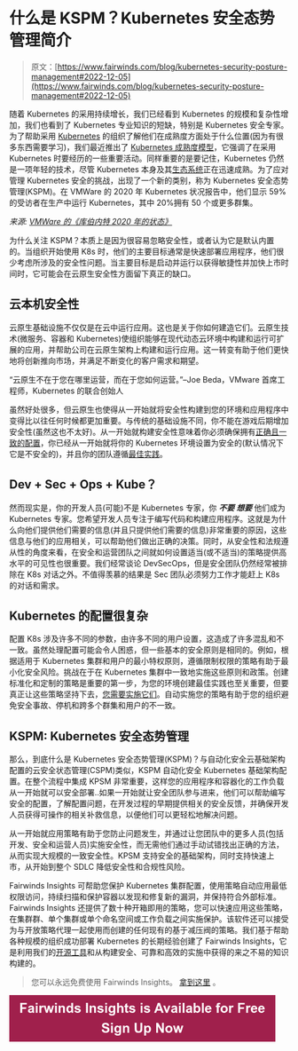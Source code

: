 # 什么是 KSPM？Kubernetes 安全态势管理简介

> 原文：[https://www.fairwinds.com/blog/kubernetes-security-posture-management#2022-12-05](https://www.fairwinds.com/blog/kubernetes-security-posture-management#2022-12-05)

 随着 Kubernetes 的采用持续增长，我们已经看到 Kubernetes 的规模和复杂性增加，我们也看到了 Kubernetes 专业知识的短缺，特别是 Kubernetes 安全专家。为了帮助采用 [Kubernetes](https://kubernetes.io/) 的组织了解他们在成熟度方面处于什么位置(因为有很多东西需要学习)，我们最近推出了 [Kubernetes 成熟度模型](/kubernetes-maturity-model)，它强调了在采用 Kubernetes 时要经历的一些重要活动。同样重要的是要记住，Kubernetes 仍然是一项年轻的技术，尽管 Kubernetes 本身及其[生态系统](https://www.cncf.io/)正在迅速成熟。为了应对管理 Kubernetes 安全的挑战，出现了一个新的类别，称为 Kubernetes 安全态势管理(KSPM)。在 VMWare 的 2020 年 Kubernetes 状况报告中，他们显示 59%的受访者在生产中运行 Kubernetes，其中 20%拥有 50 个或更多群集。

*来源:* [*VMWare 的《库伯内特 2020 年的状态》*](https://k8s.vmware.com/state-of-kubernetes-2020/)

为什么关注 KSPM？本质上是因为很容易忽略安全性，或者认为它是默认内置的。当组织开始使用 K8s 时，他们的主要目标通常是快速部署应用程序，他们很少考虑所涉及的安全性问题。当主要目标是启动并运行以获得敏捷性并加快上市时间时，它可能会在云原生安全性方面留下真正的缺口。

## 云本机安全性

云原生基础设施不仅仅是在云中运行应用。这也是关于你如何建造它们。云原生技术(微服务、容器和 Kubernetes)使组织能够在现代动态云环境中构建和运行可扩展的应用，并帮助公司在云原生架构上构建和运行应用。这一转变有助于他们更快地将创新推向市场，并满足不断变化的客户需求和期望。

“云原生不在于您在哪里运营，而在于您如何运营。”–Joe Beda，VMware 首席工程师，Kubernetes 的联合创始人

虽然好处很多，但云原生也使得从一开始就将安全性构建到您的环境和应用程序中变得比以往任何时候都更加重要。与传统的基础设施不同，你不能在游戏后期增加安全性(虽然这也不太好)。从一开始就构建安全性意味着你必须确保拥有[正确且一致的配置](/manage-kubernetes-configuration-security-efficiency-reliability)，你已经从一开始就将你的 Kubernetes 环境设置为安全的(默认情况下它是不安全的)，并且你的团队遵循[最佳实践](/blog/kubernetes-best-practices-for-security)。

## Dev + Sec + Ops + Kube？

然而现实是，你的开发人员(可能)不是 Kubernetes 专家，你 ***不要*** ***想要*** 他们成为 Kubernetes 专家。您希望开发人员专注于编写代码和构建应用程序。这就是为什么向他们提供他们需要的信息(并且只提供他们需要的信息)非常重要的原因，这些信息与他们的应用相关，可以帮助他们做出正确的决策。同时，从安全性和法规遵从性的角度来看，在安全和运营团队之间就如何设置适当(或不适当)的策略提供高水平的可见性也很重要。我们经常谈论 DevSecOps，但是安全团队仍然经常被排除在 K8s 对话之外。不值得羡慕的结果是 Sec 团队必须努力工作才能赶上 K8s 的对话和需求。

## Kubernetes 的配置很复杂

配置 K8s 涉及许多不同的参数，由许多不同的用户设置，这造成了许多混乱和不一致。虽然处理配置可能会令人困惑，但一些基本的安全原则是相同的。例如，根据适用于 Kubernetes 集群和用户的最小特权原则，遵循限制权限的策略有助于最小化安全风险。挑战在于在 Kubernetes 集群中一致地实施这些原则和政策。创建标准化和定制的策略是重要的第一步，为您的环境创建最佳实践也至关重要，但要真正让这些策略坚持下去，[您需要实施它们](/blog/make-your-kubernetes-policies-stick-use-an-effective-enforcement-plan)。自动实施您的策略有助于您的组织避免安全事故、停机和跨多个群集和用户的不一致。

## KSPM: Kubernetes 安全态势管理

那么，到底什么是 Kubernetes 安全态势管理(KSPM)？与自动化安全云基础架构配置的云安全状态管理(CSPM)类似，KSPM 自动化安全 Kubernetes 基础架构配置。在整个流程中集成 KPSM 非常重要，这样您的应用程序和容器化的工作负载从一开始就可以安全部署..如果一开始就让安全团队参与进来，他们可以帮助编写安全的配置，了解配置问题，在开发过程的早期提供相关的安全反馈，并确保开发人员获得可操作的相关补救信息，以便他们可以更轻松地解决问题。

从一开始就应用策略有助于您防止问题发生，并通过让您团队中的更多人员(包括开发、安全和运营人员)实施安全性，而无需他们通过手动试错找出正确的方法，从而实现大规模的一致安全性。KPSM 支持安全的基础架构，同时支持快速上市，从开始到整个 SDLC 降低安全性和合规性风险。

Fairwinds Insights 可帮助您保护 Kubernetes 集群配置，使用策略自动应用最低权限访问，持续扫描和保护容器以发现和修复新的漏洞，并保持符合外部标准。Fairwinds Insights 还提供了数十种开箱即用的策略，您可以快速应用这些策略，在集群群、单个集群或单个命名空间或工作负载之间实施保护。该软件还可以接受为与开放策略代理一起使用而创建的任何现有的基于减压阀的策略。我们基于帮助各种规模的组织成功部署 Kubernetes 的长期经验创建了 Fairwinds Insights，它是利用我们的[开源工具](/open-source-software)和从构建安全、可靠和高效的实施中获得的来之不易的知识构建的。

> 您可以永远免费使用 Fairwinds Insights。 [拿到这里](https://www.fairwinds.com/coming-soon) 。

[![Fairwinds Insights is Available for Free Sign Up Now](img/90e93a941f22f2087c3a229a91ea6c10.png)](https://cta-redirect.hubspot.com/cta/redirect/2184645/d329e036-9905-4715-85b8-31a98b50623c)